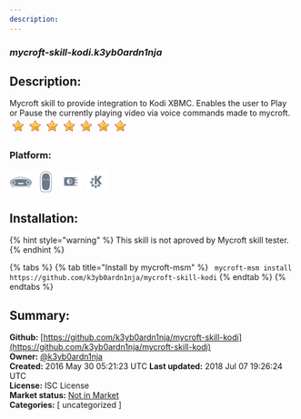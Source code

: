 ```yaml
---
description: 
---
```


### _mycroft-skill-kodi.k3yb0ardn1nja_  
## Description:  
Mycroft skill to provide integration to Kodi XBMC. Enables
the user to Play or Pause the currently playing video via voice
commands made to mycroft.  
![](../.gitbook/assets/star.png)![](../.gitbook/assets/star.png)![](../.gitbook/assets/star.png)![](../.gitbook/assets/star.png)![](../.gitbook/assets/star.png)![](../.gitbook/assets/star.png)![](../.gitbook/assets/star.png)  
  
### Platform:  
 ![Mark I](../.gitbook/assets/mark-1-icon.png)  ![Mark II](../.gitbook/assets/mark-2-icon.png)  ![Picroft](../.gitbook/assets/picroft-icon.png)  ![plasmoid](../.gitbook/assets/kde.png)   
## Installation:  
{% hint style="warning" %}
This skill is not aproved by Mycroft skill tester.
{% endhint %}
    
{% tabs %}
{% tab title="Install by mycroft-msm" %}
``` mycroft-msm install https://github.com/k3yb0ardn1nja/mycroft-skill-kodi```
{% endtab %}
  {% endtabs %}
    
## Summary:  
**Github:** [https://github.com/k3yb0ardn1nja/mycroft-skill-kodi](https://github.com/k3yb0ardn1nja/mycroft-skill-kodi)  
**Owner:** [@k3yb0ardn1nja](https://github.com/k3yb0ardn1nja)  
**Created:** 2016 May 30 05:21:23 UTC  **Last updated:** 2018 Jul 07 19:26:24 UTC  
**License:** ISC License  
**Market status:** [Not in Market](https://market.mycroft.ai/skill/)  
**Categories:** [ uncategorized ]   
